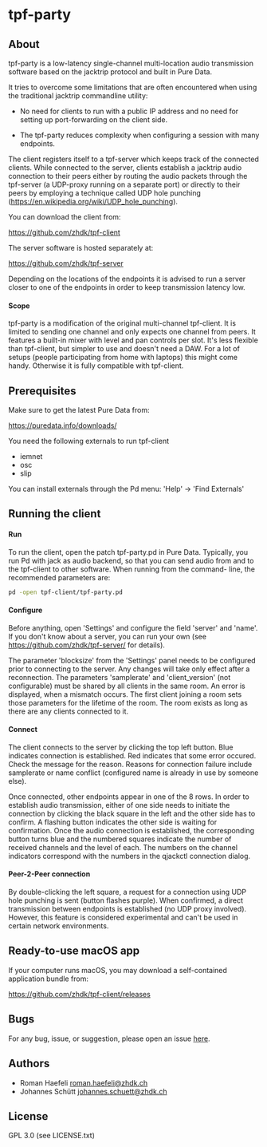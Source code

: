 tpf-party
==========


About
-----

tpf-party is a low-latency single-channel multi-location
audio transmission software based on the jacktrip protocol
and built in Pure Data.

It tries to overcome some limitations that are often encountered
when using the traditional jacktrip commandline utility:

 * No need for clients to run with a public IP address and no need
   for setting up port-forwarding on the client side.

 * The tpf-party reduces complexity when configuring a session
   with many endpoints.

The client registers itself to a tpf-server which keeps track
of the connected clients. While connected to the server, clients
establish a jacktrip audio connection to their peers either by
routing the audio packets through the tpf-server (a UDP-proxy running
on a separate port) or directly to their peers by employing a
technique called UDP hole punching (https://en.wikipedia.org/wiki/UDP_hole_punching).

You can download the client from:

  https://github.com/zhdk/tpf-client

The server software is hosted separately at:

  https://github.com/zhdk/tpf-server

Depending on the locations of the endpoints it is advised to
run a server closer to one of the endpoints in order to
keep transmission latency low.

#### Scope

tpf-party is a modification of the original multi-channel tpf-client.
It is limited to sending one channel and only expects one channel from peers.
It features a built-in mixer with level and pan controls per slot. It's less
flexible than tpf-client, but simpler to use and doesn't need a DAW. For a lot
of setups (people participating from home with laptops) this might come handy.
Otherwise it is fully compatible with tpf-client.


Prerequisites
-------------

Make sure to get the latest Pure Data from:

  https://puredata.info/downloads/

You need the following externals to run tpf-client
  * iemnet
  * osc
  * slip

You can install externals through the Pd menu:
'Help' -> 'Find Externals'


Running the client
------------------

#### Run
To run the client, open the patch tpf-party.pd in Pure Data. Typically,
you run Pd with jack as audio backend, so that you can send audio from
and to the tpf-client to other software. When running from the command-
line, the recommended parameters are:

~~~sh
pd -open tpf-client/tpf-party.pd
~~~

#### Configure

Before anything, open 'Settings' and configure the field 'server' and 'name'. If
you don't know about a server, you can run your own (see https://github.com/zhdk/tpf-server/
for details).

The parameter 'blocksize'  from the 'Settings' panel needs to be
configured prior to connecting to the server. Any changes will take only effect after a reconnection.
The parameters 'samplerate' and 'client_version' (not configurable)  must be
shared by all clients in the same room. An error is displayed, when a mismatch occurs.
The first client joining a room sets those parameters for the lifetime of the room.
The room exists as long as there are any clients connected to it.

#### Connect

The client connects to the server by clicking the top left button. Blue indicates connection
is established. Red indicates that some error occured. Check the message for the reason.
Reasons for connection failure include samplerate or name conflict (configured name is already in
use by someone else).

Once connected, other endpoints appear in one of the 8 rows. In order to
establish audio transmission, either of one side needs to initiate the
connection by clicking the black square in the left and the other side
has to confirm. A flashing button indicates the other side is waiting
for confirmation. Once the audio connection is established, the
corresponding button turns blue and the numbered squares indicate the
number of received channels and the level of each. The numbers on the
channel indicators correspond with the numbers in the qjackctl connection
dialog.

#### Peer-2-Peer connection

By double-clicking the left square, a request for a connection using
UDP hole punching is sent (button flashes purple). When confirmed, a direct transmission between
endpoints is established (no UDP proxy involved). However,
this feature is considered experimental and can't be used in certain
network environments.


Ready-to-use macOS app
----------------------

If your computer runs macOS, you may download a self-contained
application bundle from:

  https://github.com/zhdk/tpf-client/releases


Bugs
----

For any bug, issue, or suggestion, please open an issue [here](https://github.com/zhdk/tpf-client/issues).


Authors
-------

  * Roman Haefeli <roman.haefeli@zhdk.ch>
  * Johannes Schütt <johannes.schuett@zhdk.ch>


License
-------

  GPL 3.0 (see LICENSE.txt)

